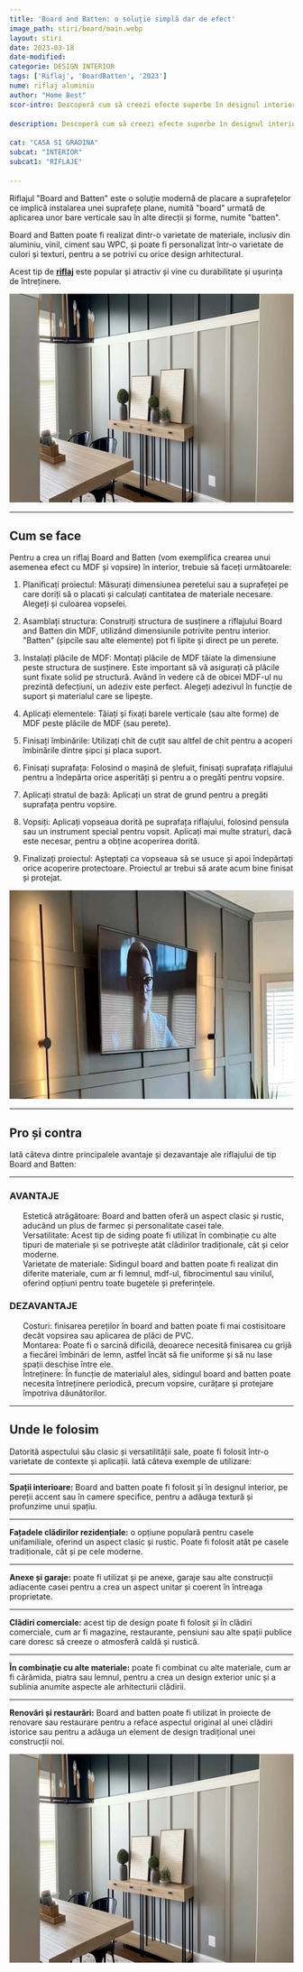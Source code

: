 ```yaml
---
title: 'Board and Batten: o soluție simplă dar de efect'
image_path: stiri/board/main.webp
layout: stiri
date: 2023-03-18
date-modified: 
categorie: DESIGN INTERIOR
tags: ['Riflaj', 'BoardBatten', '2023']
nume: riflaj aluminiu
author: "Home Best"
scor-intro: Descoperă cum să creezi efecte superbe în designul interior folosind riflajul Board and Batten din MDF. Află pașii de instalare și finisare, cum să alegi culorile potrivite și ce avantaje.

description: Descoperă cum să creezi efecte superbe în designul interior folosind riflajul Board and Batten din MDF. Află pașii de instalare și finisare, cum să alegi culorile potrivite și ce avantaje.

cat: "CASA SI GRADINA"
subcat: "INTERIOR"
subcat1: "RIFLAJE"

---
```


Riflajul "Board and Batten" este o soluție modernă de placare a suprafețelor ce implică instalarea unei suprafețe plane, numită "board" urmată de aplicarea unor bare verticale sau în alte direcții și forme, numite "batten".

Board and Batten poate fi realizat dintr-o varietate de materiale, inclusiv din aluminiu, vinil, ciment sau WPC, și poate fi personalizat într-o varietate de culori și texturi, pentru a se potrivi cu orice design arhitectural. 

Acest tip de **[riflaj]({{site.url}}/stiri/riflaj-cum-sa-iti-faci-singur-ieftin/)** este popular și atractiv și vine cu durabilitate și ușurința de întreținere.

<img src="/assets/images/stiri/board/2.webp" width="740" height="370" alt="{{ page.title }}">

---
## Cum se face

Pentru a crea un riflaj Board and Batten (vom exemplifica crearea unui asemenea efect cu MDF și vopsire) în interior, trebuie să faceți următoarele:

1. Planificați proiectul: Măsurați dimensiunea peretelui sau a suprafeței pe care doriți să o placati și calculați cantitatea de materiale necesare. Alegeți și culoarea vopselei.

2. Asamblați structura: Construiți structura de susținere a riflajului Board and Batten din MDF, utilizând dimensiunile potrivite pentru interior. "Batten" (șipcile sau alte elemente) pot fi lipite și direct pe un perete.

3. Instalați plăcile de MDF: Montați plăcile de MDF tăiate la dimensiune peste structura de susținere. Este important să vă asigurați că plăcile sunt fixate solid pe structură. Având în vedere că de obicei MDF-ul nu prezintă defecțiuni, un adeziv este perfect. Alegeți adezivul în funcție de suport și materialul care se lipește.

4. Aplicați elementele: Tăiați și fixați barele verticale (sau alte forme) de MDF peste plăcile de MDF (sau perete).

5. Finisați îmbinările: Utilizați chit de cuțit sau altfel de chit pentru a acoperi îmbinările dintre șipci și placa suport. 

6. Finisați suprafața: Folosind o mașină de șlefuit, finisați suprafața riflajului pentru a îndepărta orice asperități și pentru a o pregăti pentru vopsire.

7. Aplicați stratul de bază: Aplicați un strat de grund pentru a pregăti suprafața pentru vopsire.

8. Vopsiți: Aplicați vopseaua dorită pe suprafața riflajului, folosind pensula sau un instrument special pentru vopsit. Aplicați mai multe straturi, dacă este necesar, pentru a obține acoperirea dorită.

9. Finalizați proiectul: Așteptați ca vopseaua să se usuce și apoi îndepărtați orice acoperire protectoare. Proiectul ar trebui să arate acum bine finisat și protejat.

<img src="/assets/images/stiri/board/1.webp" width="740" height="370" alt="{{ page.title }}">


---
## Pro și contra

Iată câteva dintre principalele avantaje și dezavantaje ale riflajului de tip Board and Batten:

---
<div class="pros-cons row col-12">
			<div class="col-md-6 pros">
					<h3>AVANTAJE</h3>
					<ul style="list-style: none; padding-left: 24px;">
							<li>Estetică atrăgătoare: Board and batten oferă un aspect clasic și rustic, aducând un plus de farmec și personalitate casei tale.</li>
							<li>Versatilitate: Acest tip de siding poate fi utilizat în combinație cu alte tipuri de materiale și se potrivește atât clădirilor tradiționale, cât și celor moderne.</li>
							<li>Varietate de materiale: Sidingul board and batten poate fi realizat din diferite materiale, cum ar fi lemnul, mdf-ul, fibrocimentul sau vinilul, oferind opțiuni pentru toate bugetele și preferințele.</li>
					</ul>
			</div>
			<div class="col-md-6 cons">
					<h3>DEZAVANTAJE</h3>
					<ul style="list-style: none; padding-left: 24px;">
						<li>Costuri: finisarea pereților în board and batten poate fi mai costisitoare decât vopsirea sau aplicarea de plăci de PVC.</li>
						<li>Montarea: Poate fi o sarcină dificilă, deoarece necesită finisarea cu grijă a fiecărei îmbinări de lemn, astfel încât să fie uniforme și să nu lase spații deschise între ele.</li>
						<li>Întreținere: În funcție de materialul ales, sidingul board and batten poate necesita întreținere periodică, precum vopsire, curățare și protejare împotriva dăunătorilor.</li>
					</ul>
			</div>
	</div>

---
## Unde le folosim

Datorită aspectului său clasic și versatilității sale, poate fi folosit într-o varietate de contexte și aplicații. Iată câteva exemple de utilizare:

---

**Spații interioare:** Board and batten poate fi folosit și în designul interior, pe pereții accent sau în camere specifice, pentru a adăuga textură și profunzime unui spațiu.

---

**Fațadele clădirilor rezidențiale:** o opțiune populară pentru casele unifamiliale, oferind un aspect clasic și rustic. Poate fi folosit atât pe casele tradiționale, cât și pe cele moderne.

---

**Anexe și garaje:** poate fi utilizat și pe anexe, garaje sau alte construcții adiacente casei pentru a crea un aspect unitar și coerent în întreaga proprietate.

---

**Clădiri comerciale:** acest tip de design poate fi folosit și în clădiri comerciale, cum ar fi magazine, restaurante, pensiuni sau alte spații publice care doresc să creeze o atmosferă caldă și rustică.

---

**În combinație cu alte materiale:** poate fi combinat cu alte materiale, cum ar fi cărămida, piatra sau lemnul, pentru a crea un design exterior unic și a sublinia anumite aspecte ale arhitecturii clădirii.

---

**Renovări și restaurări:** Board and batten poate fi utilizat în proiecte de renovare sau restaurare pentru a reface aspectul original al unei clădiri istorice sau pentru a adăuga un element de design tradițional unei construcții noi.

<img src="/assets/images/stiri/board/2.webp" width="740" height="370" alt="{{ page.title }}">